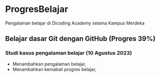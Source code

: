 # ProgresBelajar

Pengalaman belajar di Dicoding Academy selama Kampus Merdeka

## Belajar dasar Git dengan GitHub (Progres 39%)

### Studi kasus pengalaman belajar (10 Agustus 2023)

* Menambahkan pengalaman belajar,
* Menambahkan kemabali progres belajar,


